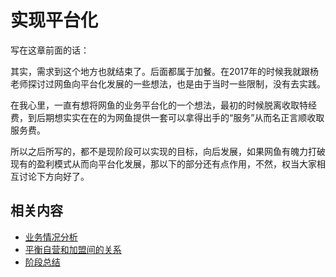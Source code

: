 # 实现平台化



写在这章前面的话：



其实，需求到这个地方也就结束了。后面都属于加餐。在2017年的时候我就跟杨老师探讨过网鱼向平台化发展的一些想法，也是由于当时一些限制，没有去实践。



在我心里，一直有想将网鱼的业务平台化的一个想法，最初的时候脱离收取特经费，到后期想实实在在的为网鱼提供一套可以拿得出手的“服务”从而名正言顺收取服务费。



所以之后所写的，都不是现阶段可以实现的目标，向后发展，如果网鱼有魄力打破现有的盈利模式从而向平台化发展，那以下的部分还有点作用，不然，权当大家相互讨论下方向好了。



## 相关内容

- [业务情况分析](/doteonmamt/COMS/实现平台化/业务情况分析)
- [平衡自营和加盟间的关系](/doteonmamt/COMS/实现平台化/平衡自营和加盟间的关系)
- [阶段总结](/doteonmamt/COMS/实现平台化/阶段总结)